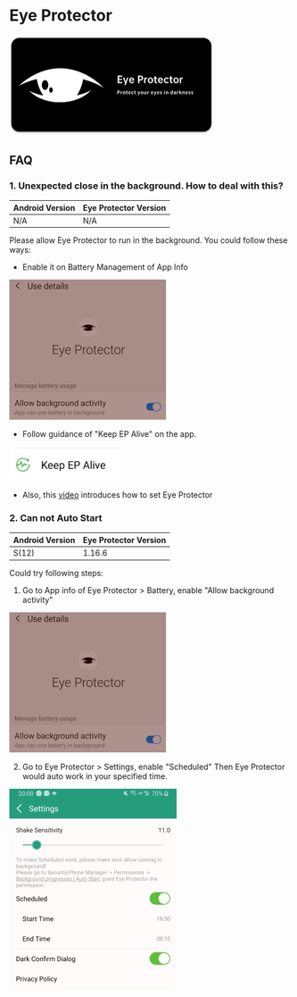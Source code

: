 # Eye Protector



<img src="Img\banner-m.png" alt="banner" style="zoom: 50%;" />



## FAQ

 ### 1. Unexpected close in the background. How to deal with this?

| Android Version | Eye Protector Version |
| --------------- | --------------------- |
| N/A             | N/A                   |

 Please allow Eye Protector to run in the background. You could follow these ways: 

- Enable it on Battery Management of App Info

<img src="FAQ\unexpected_close\app_detail_info.png" alt="app_detail_info" style="zoom:50%;" />

- Follow guidance of "Keep EP Alive" on the app. 

<img src="FAQ\unexpected_close\Keep_EP_alive.png" alt="Keep_EP_alive" style="zoom: 80%;" />

- Also, this [video](https://www.youtube.com/watch?v=yaQ53luCXl8) introduces how to set Eye Protector

###  2. Can not Auto Start 

| Android Version | Eye Protector Version |
| --------------- | --------------------- |
| S(12)           | 1.16.6                |

Could try following steps:
1.  Go to App info of Eye Protector > Battery, enable "Allow background activity"

   <img src="FAQ\unexpected_close\app_detail_info.png" alt="app_detail_info" style="zoom:50%;" />

2.  Go to Eye Protector >  Settings, enable "Scheduled"
    Then Eye Protector would auto work in your specified time.

<img src="FAQ\not_auto_start\ep_setting_scheduled.png" alt="ep_setting_scheduled" style="zoom:50%;" />